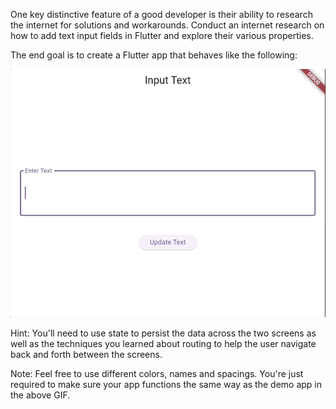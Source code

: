 One key distinctive feature of a good developer is their ability to research the internet for solutions and workarounds. Conduct an internet research on how to add text input fields in Flutter and explore their various properties.

The end goal is to create a Flutter app that behaves like the following:


![Final App](./assets/example_app.gif)

Hint: You'll need to use state to persist the data across the two screens as well as the techniques you learned about routing to help the user navigate back and forth between the screens.

Note: Feel free to use different colors, names and spacings. You're just required to make sure your app functions the same way as the demo app in the above GIF.
